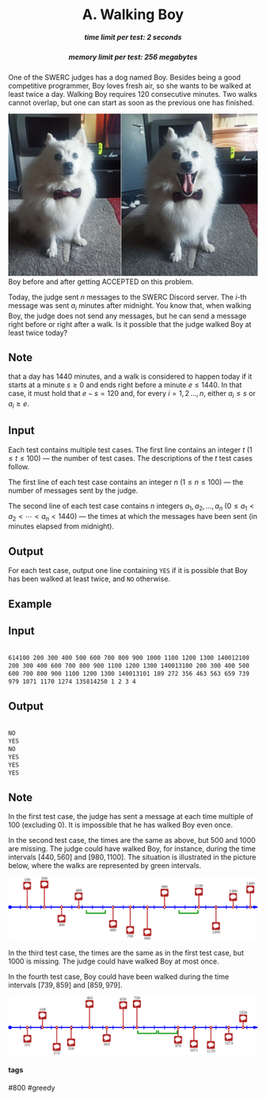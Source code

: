 <h1 style='text-align: center;'> A. Walking Boy</h1>

<h5 style='text-align: center;'>time limit per test: 2 seconds</h5>
<h5 style='text-align: center;'>memory limit per test: 256 megabytes</h5>

One of the SWERC judges has a dog named Boy. Besides being a good competitive programmer, Boy loves fresh air, so she wants to be walked at least twice a day. Walking Boy requires $120$ consecutive minutes. Two walks cannot overlap, but one can start as soon as the previous one has finished.

 ![](images/e58c4454baa43646078f2f14e89d150f5959dc84.png)Boy before and after getting ACCEPTED on this problem. 

Today, the judge sent $n$ messages to the SWERC Discord server. The $i$-th message was sent $a_i$ minutes after midnight. You know that, when walking Boy, the judge does not send any messages, but he can send a message right before or right after a walk. Is it possible that the judge walked Boy at least twice today?

## Note

 that a day has $1440$ minutes, and a walk is considered to happen today if it starts at a minute $s \ge 0$ and ends right before a minute $e \le 1440$. In that case, it must hold that $e - s = 120$ and, for every $i = 1, \, 2 \, \dots, \, n$, either $a_i \le s$ or $a_i \ge e$.

## Input

Each test contains multiple test cases. The first line contains an integer $t$ ($1 \le t \le 100$) — the number of test cases. The descriptions of the $t$ test cases follow.

The first line of each test case contains an integer $n$ ($1 \le n \le 100$) — the number of messages sent by the judge.

The second line of each test case contains $n$ integers $a_1, \, a_2, \, \dots, \, a_n$ ($0 \le a_1 < a_2 < \cdots < a_n < 1440$) — the times at which the messages have been sent (in minutes elapsed from midnight).

## Output

For each test case, output one line containing $\texttt{YES}$ if it is possible that Boy has been walked at least twice, and $\texttt{NO}$ otherwise.

## Example

## Input


```

614100 200 300 400 500 600 700 800 900 1000 1100 1200 1300 140012100 200 300 400 600 700 800 900 1100 1200 1300 140013100 200 300 400 500 600 700 800 900 1100 1200 1300 140013101 189 272 356 463 563 659 739 979 1071 1170 1274 135814250 1 2 3 4
```
## Output


```

NO
YES
NO
YES
YES
YES

```
## Note

In the first test case, the judge has sent a message at each time multiple of $100$ (excluding $0$). It is impossible that he has walked Boy even once.

In the second test case, the times are the same as above, but $500$ and $1000$ are missing. The judge could have walked Boy, for instance, during the time intervals $[440, 560]$ and $[980, 1100]$. The situation is illustrated in the picture below, where the walks are represented by green intervals.

 ![](images/0a2cd5b222f4bd1633da78a0d7d5f4cb48a62532.png) $$$$

In the third test case, the times are the same as in the first test case, but $1000$ is missing. The judge could have walked Boy at most once.

In the fourth test case, Boy could have been walked during the time intervals $[739, 859]$ and $[859, 979]$.

 ![](images/4d392e90c778086e72cf3f32ed16d71119c46005.png) 

#### tags 

#800 #greedy 